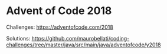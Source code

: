 # Advent of Code 2018

Challenges: https://adventofcode.com/2018

Solutions: https://github.com/maurobellati/coding-challenges/tree/master/java/src/main/java/adventofcode/y2018
